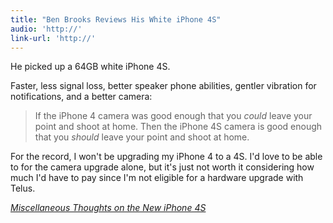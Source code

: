 ```yaml
---
title: "Ben Brooks Reviews His White iPhone 4S"
audio: 'http://'
link-url: 'http://'
---
```

<p>He picked up a 64GB white iPhone 4S.</p>
<p>Faster, less signal loss, better speaker phone abilities, gentler vibration for notifications, and a better camera:</p>
<blockquote><p>If the iPhone 4 camera was good enough that you <em>could</em> leave your point and shoot at home. Then the iPhone 4S camera is good enough that you <em>should</em> leave your point and shoot at home.</p></blockquote>
<p>For the record, I won't be upgrading my iPhone 4 to a 4S. I'd love to be able to for the camera upgrade alone, but it's just not worth it considering how much I'd have to pay since I'm not eligible for a hardware upgrade with Telus.</p>
<p><em><a href="http://brooksreview.net/2011/10/iphone-4s-2/">Miscellaneous Thoughts on the New iPhone 4S</a></em></p>
